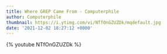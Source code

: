 ```yaml
---
title: Where GREP Came From - Computerphile
author: Computerphile
thumbnail: https://i.ytimg.com/vi/NTfOnGZUZDk/mqdefault.jpg
date: '2021-12-02 18:27:12 +0000'
---
```


{% youtube NTfOnGZUZDk %}